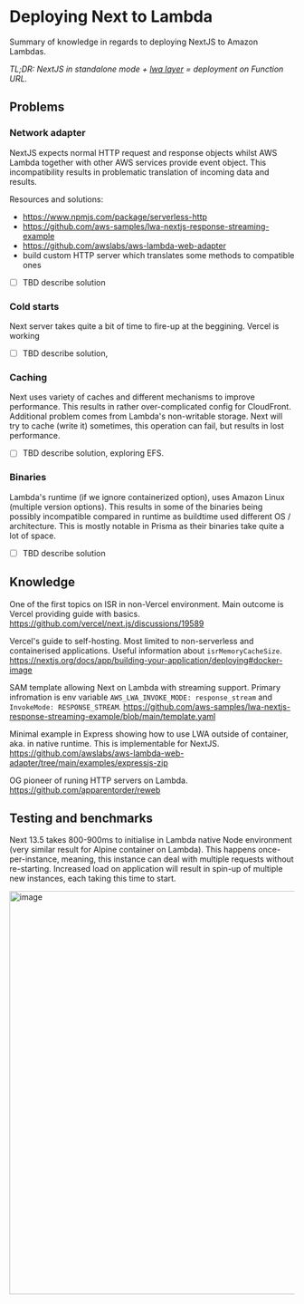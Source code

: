 # Deploying Next to Lambda
Summary of knowledge in regards to deploying NextJS to Amazon Lambdas.

_TL;DR: NextJS in standalone mode + [lwa layer](https://github.com/awslabs/aws-lambda-web-adapter) = deployment on Function URL._

## Problems

### Network adapter

NextJS expects normal HTTP request and response objects whilst AWS Lambda together with other AWS services provide event object. This incompatibility results in problematic translation of incoming data and results.

Resources and solutions:
- https://www.npmjs.com/package/serverless-http
- https://github.com/aws-samples/lwa-nextjs-response-streaming-example
- https://github.com/awslabs/aws-lambda-web-adapter
- build custom HTTP server which translates some methods to compatible ones

- [ ] TBD describe solution

### Cold starts
Next server takes quite a bit of time to fire-up at the beggining. Vercel is working 

- [ ] TBD describe solution, 

### Caching
Next uses variety of caches and different mechanisms to improve performance. This results in rather over-complicated config for CloudFront.
Additional problem comes from Lambda's non-writable storage. Next will try to cache (write it) sometimes, this operation can fail, but results in lost performance.

- [ ] TBD describe solution, exploring EFS.

### Binaries
Lambda's runtime (if we ignore containerized option), uses Amazon Linux (multiple version options). This results in some of the binaries being possibly incompatible compared in runtime as buildtime used different OS / architecture. This is mostly notable in Prisma as their binaries take quite a lot of space.

- [ ] TBD describe solution

## Knowledge
One of the first topics on ISR in non-Vercel environment. Main outcome is Vercel providing guide with basics.
https://github.com/vercel/next.js/discussions/19589

Vercel's guide to self-hosting. Most limited to non-serverless and containerised applications. Useful information about `isrMemoryCacheSize`.
https://nextjs.org/docs/app/building-your-application/deploying#docker-image

SAM template allowing Next on Lambda with streaming support. Primary infromation is env variable `AWS_LWA_INVOKE_MODE: response_stream` and `InvokeMode: RESPONSE_STREAM`.
https://github.com/aws-samples/lwa-nextjs-response-streaming-example/blob/main/template.yaml

Minimal example in Express showing how to use LWA outside of container, aka. in native runtime. This is implementable for NextJS.
https://github.com/awslabs/aws-lambda-web-adapter/tree/main/examples/expressjs-zip

OG pioneer of runing HTTP servers on Lambda.
https://github.com/apparentorder/reweb

## Testing and benchmarks

Next 13.5 takes 800-900ms to initialise in Lambda native Node environment (very similar result for Alpine container on Lambda). This happens once-per-instance, meaning, this instance can deal with multiple requests without re-starting. Increased load on application will result in spin-up of multiple new instances, each taking this time to start.

<img width="712" alt="image" src="https://github.com/sladg/doc-next-lambda/assets/26263265/cc2d494e-8bad-4679-a500-5690e411f454">

